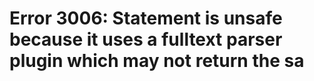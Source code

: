# Error 3006: Statement is unsafe because it uses a fulltext parser plugin which may not return the sa


